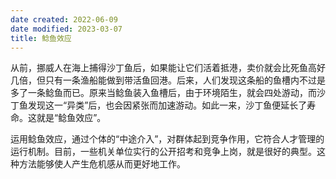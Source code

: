 ```yaml
---
date created: 2022-06-09
date modified: 2023-03-07
title: 鲶鱼效应
---
```


 从前，挪威人在海上捕得沙丁鱼后，如果能让它们活着抵港，卖价就会比死鱼高好几倍，但只有一条渔船能做到带活鱼回港。后来，人们发现这条船的鱼槽内不过是多了一条鲶鱼而已。原来当鲶鱼装入鱼槽后，由于环境陌生，就会四处游动，而沙丁鱼发现这一“异类”后，也会因紧张而加速游动。如此一来，沙丁鱼便延长了寿命。这就是“鲶鱼效应”。

 运用鲶鱼效应，通过个体的“中途介入”，对群体起到竞争作用，它符合人才管理的运行机制。目前，一些机关单位实行的公开招考和竞争上岗，就是很好的典型。这种方法能够使人产生危机感从而更好地工作。
